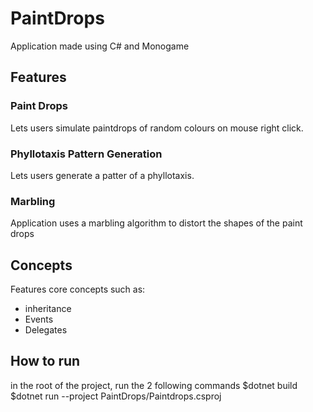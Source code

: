 # PaintDrops
Application made using C# and Monogame

## Features

### Paint Drops
Lets users simulate paintdrops of random colours on mouse right click.
### Phyllotaxis Pattern Generation
Lets users generate a patter of a phyllotaxis. 
### Marbling
Application uses a marbling algorithm to distort the shapes of the paint drops

## Concepts
Features core concepts such as:
- inheritance
- Events
- Delegates

## How to run
in the root of the project, run the 2 following commands
$dotnet build
$dotnet run --project PaintDrops/Paintdrops.csproj
